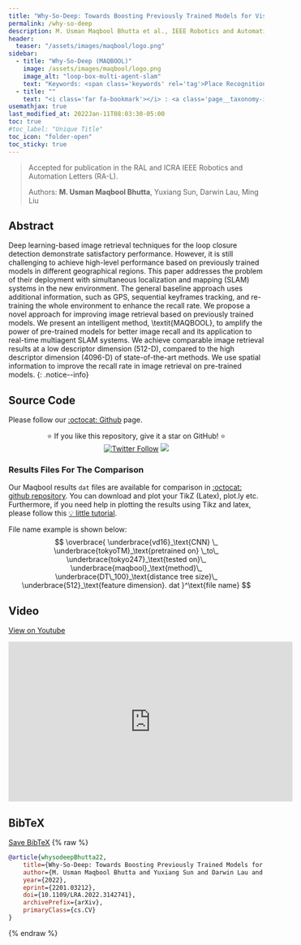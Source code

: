```yaml
---
title: "Why-So-Deep: Towards Boosting Previously Trained Models for Visual Place Recognition"
permalink: /why-so-deep
description: M. Usman Maqbool Bhutta et al., IEEE Robotics and Automation Letters (RA-L), 2022.
header:
  teaser: "/assets/images/maqbool/logo.png"
sidebar:
  - title: "Why-So-Deep (MAQBOOL)"
    image: /assets/images/maqbool/logo.png
    image_alt: "loop-box-multi-agent-slam"
    text: "Keywords: <span class='keywords' rel='tag'>Place Recognition</span> <span class='keywords' rel='tag'>Image Retrieval</span>" 
  - title: ""
    text: "<i class='far fa-bookmark'></i> : <a class='page__taxonomy-item ' href='https://arxiv.org/abs/2201.03212'><i class='fas fa-file-pdf' aria-hidden='true'></i> arXiv</a> <a class='page__taxonomy-item ' href='#video'><i class='fab fa-youtube'></i> Video</a> <a class='page__taxonomy-item ' href='#bibtex'><i class='fas fa-file-alt'></i> BibTeX</a>"  
usemathjax: true
last_modified_at: 2022Jan-11T08:03:30-05:00
toc: true
#toc_label: "Unique Title"
toc_icon: "folder-open" 
toc_sticky: true
---
```


> Accepted for publication in the RAL and ICRA IEEE Robotics and Automation Letters (RA-L).
>
> Authors: **M. Usman Maqbool Bhutta**, Yuxiang Sun, Darwin Lau, Ming Liu

## Abstract 

Deep learning-based image retrieval techniques for the loop closure detection demonstrate satisfactory performance. However, it is still challenging to achieve high-level performance based on previously trained models in different geographical regions. This paper addresses the problem of their deployment with simultaneous localization and mapping (SLAM) systems in the new environment. The general baseline approach uses additional information, such as GPS, sequential keyframes tracking, and re-training the whole environment to enhance the recall rate. We propose a novel approach for improving image retrieval based on previously trained models. We present an intelligent method, \textit{MAQBOOL}, to amplify the power of pre-trained models for better image recall and its application to real-time multiagent SLAM systems. We achieve comparable image retrieval results at a low descriptor dimension (512-D), compared to the high descriptor dimension (4096-D) of state-of-the-art methods. We use spatial information to improve the recall rate in image retrieval on pre-trained models.
{: .notice--info}


## Source Code

 Please follow our [:octocat: Github](https://github.com/usmanmaqbool/why-so-deep) page.
<p align="center">
  ⭐️ If you like this repository, give it a star on GitHub! ⭐️
  <br>
  <a href="https://twitter.com/MUsmanMBhutta"><img src="https://img.shields.io/twitter/follow/MUsmanMBhutta.svg?style=social" alt="Twitter Follow" /></a>
  <a href="#license"><img src="https://img.shields.io/github/license/sourcerer-io/hall-of-fame.svg?colorB=ff0000"></a>
</p>




### Results Files For The Comparison

Our Maqbool results `dat` files are available for comparison in [:octocat: github repository](https://github.com/UsmanMaqbool/why-so-deep#results). You can download and plot your TikZ (Latex), plot.ly etc. Furthermore, if you need help in plotting the results using Tikz and latex, please follow this [💡 little tutorial](https://usmanmaqbool.github.io/how-to-add-tikz-graphs-in-latex/).

File name example is shown below:
$$
\overbrace{
    \underbrace{vd16}_\text{CNN} \_
    \underbrace{tokyoTM}_\text{pretrained on} \_to\_
    \underbrace{tokyo247}_\text{tested on}\_
    \underbrace{maqbool}_\text{method}\_
    \underbrace{DT\_100}_\text{distance tree size}\_
    \underbrace{512}_\text{feature dimension}.
    dat
   }^\text{file name}
$$

<!--

### Thumbnails generating for top 5 results

Open `config_wsd.m` and change `show_output = 1`.
### Download pre-computed files

MAQBOOL Trained on TOKYOTM dataset. First 250 test samples are taken.

Download Test datasets and trained models from [NetVLAD project website](https://www.di.ens.fr/willow/research/netvlad/).


<table>
    <thead>
        <tr>
            <th>Test-Dataset</th>
            <th class="text-center">Trained on</th>
            <th class="text-center">Feature Dimension</th>
            <th class="text-center">Download</th>
        </tr>
    </thead>
    <tbody>
        <tr>
            <td rowspan=4>Tokyo247 </td>
            <td rowspan=2 align="center">TokyoTM <br> <a href="https://hkustconnect-my.sharepoint.com/:f:/g/personal/mumbhutta_connect_ust_hk/EtG4Cg9wxulHlL91yv8M4jgBgiH5Gi3_wJNuYO3FsgCgQA?e=eJYJYg">dbFeatFn, qFeatFn </a> </td>
            <td align="center">512-D</td>
            <td align="center">[<span style="font-weight: bold;">config_wsd.m:</span> <br> f_dimension = 512, net_dataset = 'tokyoTM'; job_datasets = 'tokyo247';] <br> <a href="https://hkustconnect-my.sharepoint.com/:f:/g/personal/mumbhutta_connect_ust_hk/Ek_pRgVLbCRIpKO8Ja92eSgBhpCELMzZQtWMKQbj0SxaCg?e=DZ6rgz">vd16_tokyoTM_to_tokyoTM_512_mdls.mat</a> <br> <a href="https://hkustconnect-my.sharepoint.com/:f:/g/personal/mumbhutta_connect_ust_hk/EqjYAVUIL5ROhsoFaovQkYQBWEgKp3eWYE6aiJW9M7090w?e=LPIy2t">data_test</a> <br> <a href="https://hkustconnect-my.sharepoint.com/:f:/g/personal/mumbhutta_connect_ust_hk/EuFuBFc0azlFrO_XzHJtH1UBKN3uPbQwVyUN82OhEOvbKg?e=rta29b">MAQBOOL</a> </td>
        </tr>
        <tr>
            <td align="center">4096-D</td>
            <td align="center">[<span style="font-weight: bold;">config_wsd.m:</span> <br>  f_dimension = 4096, net_dataset = 'tokyoTM'; job_datasets = 'tokyo247';] <br> <a href="https://hkustconnect-my.sharepoint.com/:f:/g/personal/mumbhutta_connect_ust_hk/Ek_pRgVLbCRIpKO8Ja92eSgBhpCELMzZQtWMKQbj0SxaCg?e=DZ6rgz">vd16_tokyoTM_to_tokyoTM_4096_mdls.mat</a> <br> <a href="https://hkustconnect-my.sharepoint.com/:f:/g/personal/mumbhutta_connect_ust_hk/EqjYAVUIL5ROhsoFaovQkYQBWEgKp3eWYE6aiJW9M7090w?e=LPIy2t">data_test</a> <br> <a href="https://hkustconnect-my.sharepoint.com/:f:/g/personal/mumbhutta_connect_ust_hk/EuFuBFc0azlFrO_XzHJtH1UBKN3uPbQwVyUN82OhEOvbKg?e=rta29b">MAQBOOL</a> </td>
        </tr>
        <tr>
            <td rowspan=2 align="center">Pittsburg <br> <a href="https://hkustconnect-my.sharepoint.com/:f:/g/personal/mumbhutta_connect_ust_hk/EtG4Cg9wxulHlL91yv8M4jgBgiH5Gi3_wJNuYO3FsgCgQA?e=eJYJYg">dbFeatFn, qFeatFn </a> </td>
            <td align="center"> 512-D</td>
            <td align="center">[<span style="font-weight: bold;">config_wsd.m:</span> <br>  f_dimension = 512, net_dataset = 'pitts30k'; job_datasets = 'tokyo247';] <br> <a href="https://hkustconnect-my.sharepoint.com/:f:/g/personal/mumbhutta_connect_ust_hk/Ek_pRgVLbCRIpKO8Ja92eSgBhpCELMzZQtWMKQbj0SxaCg?e=DZ6rgz">vd16_pitts30k_to_tokyoTM_512_mdls.mat</a> <br> <a href="https://hkustconnect-my.sharepoint.com/:f:/g/personal/mumbhutta_connect_ust_hk/EqjYAVUIL5ROhsoFaovQkYQBWEgKp3eWYE6aiJW9M7090w?e=LPIy2t">data_test</a> <br> <a href="https://hkustconnect-my.sharepoint.com/:f:/g/personal/mumbhutta_connect_ust_hk/EuFuBFc0azlFrO_XzHJtH1UBKN3uPbQwVyUN82OhEOvbKg?e=rta29b">MAQBOOL</a> </td>
        </tr>
        <tr>
            <td align="center">4096-D</td>
            <td align="center">[<span style="font-weight: bold;">config_wsd.m:</span> <br>  f_dimension = 4096, net_dataset = 'pitts30k'; job_datasets = 'tokyo247';] <br> <a href="https://hkustconnect-my.sharepoint.com/:f:/g/personal/mumbhutta_connect_ust_hk/Ek_pRgVLbCRIpKO8Ja92eSgBhpCELMzZQtWMKQbj0SxaCg?e=DZ6rgz">vd16_pitts30k_to_tokyoTM_4096_mdls.mat</a> <br> <a href="https://hkustconnect-my.sharepoint.com/:f:/g/personal/mumbhutta_connect_ust_hk/EqjYAVUIL5ROhsoFaovQkYQBWEgKp3eWYE6aiJW9M7090w?e=LPIy2t">data_test</a> <br> <a href="https://hkustconnect-my.sharepoint.com/:f:/g/personal/mumbhutta_connect_ust_hk/EuFuBFc0azlFrO_XzHJtH1UBKN3uPbQwVyUN82OhEOvbKg?e=rta29b">MAQBOOL</a> </td>
        </tr>
        <tr>
            <td rowspan=2>Pittsburg  </td>
            <td rowspan=2 align="center">Pittsburg <br> <a href="https://hkustconnect-my.sharepoint.com/:f:/g/personal/mumbhutta_connect_ust_hk/EtG4Cg9wxulHlL91yv8M4jgBgiH5Gi3_wJNuYO3FsgCgQA?e=eJYJYg">dbFeatFn, qFeatFn </a> </td>
            <td align="center" >512-D</td>
            <td align="center">[<span style="font-weight: bold;">config_wsd.m:</span> <br>  f_dimension = 512, net_dataset = 'pitts30k'; job_datasets = 'pitts30k';] <br> <a href="https://hkustconnect-my.sharepoint.com/:f:/g/personal/mumbhutta_connect_ust_hk/Ek_pRgVLbCRIpKO8Ja92eSgBhpCELMzZQtWMKQbj0SxaCg?e=DZ6rgz">vd16_pitts30k_to_pitts30k_512_mdls.mat</a> <br> <a href="https://hkustconnect-my.sharepoint.com/:f:/g/personal/mumbhutta_connect_ust_hk/EqjYAVUIL5ROhsoFaovQkYQBWEgKp3eWYE6aiJW9M7090w?e=LPIy2t">data_test</a> <br> <a href="https://hkustconnect-my.sharepoint.com/:f:/g/personal/mumbhutta_connect_ust_hk/EuFuBFc0azlFrO_XzHJtH1UBKN3uPbQwVyUN82OhEOvbKg?e=rta29b">MAQBOOL</a> </td>
        </tr>
        <tr>
            <td align="center">4096-D</td>
            <td align="center">[<span style="font-weight: bold;">config_wsd.m:</span> <br>  f_dimension = 4096, net_dataset = 'pitts30k'; job_datasets = 'pitts30k';] <br> <a href="https://hkustconnect-my.sharepoint.com/:f:/g/personal/mumbhutta_connect_ust_hk/Ek_pRgVLbCRIpKO8Ja92eSgBhpCELMzZQtWMKQbj0SxaCg?e=DZ6rgz">vd16_pitts30k_to_pitts30k_4096_mdls.mat</a> <br> <a href="https://hkustconnect-my.sharepoint.com/:f:/g/personal/mumbhutta_connect_ust_hk/EqjYAVUIL5ROhsoFaovQkYQBWEgKp3eWYE6aiJW9M7090w?e=LPIy2t">data_test</a> <br> <a href="https://hkustconnect-my.sharepoint.com/:f:/g/personal/mumbhutta_connect_ust_hk/EuFuBFc0azlFrO_XzHJtH1UBKN3uPbQwVyUN82OhEOvbKg?e=rta29b">MAQBOOL</a> </td>
        </tr>
    </tbody>
</table>





-->

## Video 

<a class="page__taxonomy-item " href="https://youtu.be/Ewdo6u0u764">View on Youtube</a>
<iframe width="560" height="315" src="https://www.youtube.com/embed/Ewdo6u0u764" title="YouTube video player" frameborder="0" allow="accelerometer; autoplay; clipboard-write; encrypted-media; gyroscope; picture-in-picture" allowfullscreen></iframe>

## BibTeX
<a class="page__taxonomy-item " href="/assets/bibtex/why-so-deep-bhutta.bib">Save BibTeX</a>
{% raw %}
```bib
@article{whysodeepBhutta22,
	title={Why-So-Deep: Towards Boosting Previously Trained Models for Visual Place Recognition}, 	
	author={M. Usman Maqbool Bhutta and Yuxiang Sun and Darwin Lau and Ming Liu},
    year={2022},
	eprint={2201.03212},
    doi={10.1109/LRA.2022.3142741},
	archivePrefix={arXiv},
	primaryClass={cs.CV}
}
```
{% endraw %}


